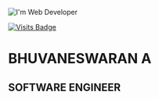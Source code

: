 ![I'm Web Developer](https://blog.planview.com/wp-content/uploads/2020/01/Top-6-Software-Development-Methodologies.jpg)


[![Visits Badge](https://badges.pufler.dev/visits/puf17640/git-badges)](https://badges.pufler.dev)










# BHUVANESWARAN A    

## SOFTWARE ENGINEER

